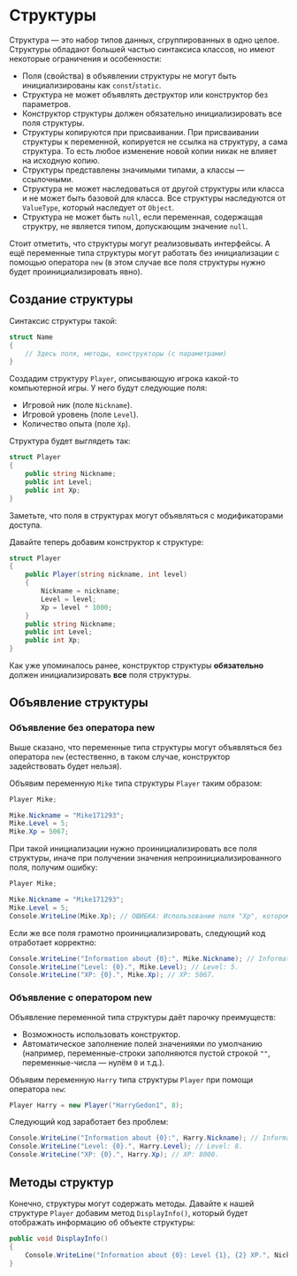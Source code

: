 # Структуры

Структура — это набор типов данных, сгруппированных в одно целое. Структуры обладают большей частью синтаксиса классов, но имеют некоторые ограничения и особенности:

 - Поля (свойства) в объявлении структуры не могут быть инициализированы как `const`/`static`.
 - Структура не может объявлять деструктор или конструктор без параметров.
 - Конструктор структуры должен обязательно инициализировать все поля структуры.
 - Структуры копируются при присваивании. При присваивании структуры к переменной, копируется не ссылка на структуру, а сама структура. То есть любое изменение новой копии никак не влияет на исходную копию.
 - Структуры представлены значимыми типами, а классы — ссылочными.
 - Структура не может наследоваться от другой структуры или класса и не может быть базовой для класса. Все структуры наследуются от `ValueType`, который наследует от `Object`.
 - Структура не может быть `null`, если переменная, содержащая структру, не является типом, допускающим значение `null`.

Стоит отметить, что структуры могут реализовывать интерфейсы. А ещё переменные типа структуры могут работать без инициализации с помощью оператора `new` (в этом случае все поля структуры нужно будет проинициализировать явно).

## Создание структуры

Синтаксис структуры такой:

```csharp
struct Name
{
    // Здесь поля, методы, конструкторы (с параметрами)
}
```

Создадим структуру `Player`, описывающую игрока какой-то компьютерной игры. У него будут следующие поля:

 - Игровой ник (поле `Nickname`).
 - Игровой уровень (поле `Level`).
 - Количество опыта (поле `Xp`).

Структура будет выглядеть так:

```csharp
struct Player
{
    public string Nickname;
    public int Level;
    public int Xp;
}
```

Заметьте, что поля в структурах могут объявляться с модификаторами доступа.

Давайте теперь добавим конструктор к структуре:

```csharp
struct Player
{
    public Player(string nickname, int level)
    {
        Nickname = nickname;
        Level = level;
        Xp = level * 1000;
    }
    public string Nickname;
    public int Level;
    public int Xp;
}
```

Как уже упоминалось ранее, конструктор структуры **обязательно** должен инициализировать **все** поля структуры.

## Объявление структуры

### Объявление без оператора new

Выше сказано, что переменные типа структуры могут объявляться без оператора `new` (естественно, в таком случае, конструктор задействовать будет нельзя).

Объявим переменную `Mike` типа структуры `Player` таким образом:

```csharp
Player Mike;

Mike.Nickname = "Mike171293";
Mike.Level = 5;
Mike.Xp = 5067;
```

При такой инициализации нужно проинициализировать все поля структуры, иначе при получении значения непроинициализированного поля, получим ошибку:

```csharp
Player Mike;

Mike.Nickname = "Mike171293";
Mike.Level = 5;
Console.WriteLine(Mike.Xp); // ОШИБКА: Использование поля "Xp", которому, возможно, не присвоено значение
```

Если же все поля грамотно проинициализировать, следующий код отработает корректно:

```csharp
Console.WriteLine("Information about {0}:", Mike.Nickname); // Information about Mike171293:
Console.WriteLine("Level: {0}.", Mike.Level); // Level: 5.
Console.WriteLine("XP: {0}.", Mike.Xp); // XP: 5067.
```

### Объявление с оператором new

Объявление переменной типа структуры даёт парочку преимуществ:

 - Возможность использовать конструктор.
 - Автоматическое заполнение полей значениями по умолчанию (например, переменные-строки заполняются пустой строкой `""`, переменные-числа — нулём `0` и т.д.).

Объявим переменную `Harry` типа структуры `Player` при помощи оператора `new`:

```csharp
Player Harry = new Player("HarryGedon1", 8);
```

Следующий код заработает без проблем:

```csharp
Console.WriteLine("Information about {0}:", Harry.Nickname); // Information about HarryGedon1:
Console.WriteLine("Level: {0}.", Harry.Level); // Level: 8.
Console.WriteLine("XP: {0}.", Harry.Xp); // XP: 8000.
```

## Методы структур

Конечно, структуры могут содержать методы. Давайте к нашей структуре `Player` добавим метод `DisplayInfo()`, который будет отображать информацию об объекте структуры:

```csharp
public void DisplayInfo()
{
    Console.WriteLine("Information about {0}: Level {1}, {2} XP.", Nickname, Level, Xp);
}
```